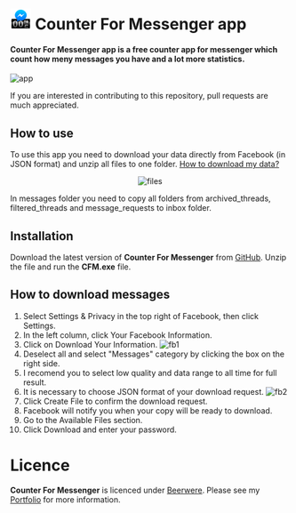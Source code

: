 # ![Logo](assets/icon.png)  Counter For Messenger app

#### Counter For Messenger app is a free counter app for messenger which count how meny messages you have and a lot more statistics.

![app](https://user-images.githubusercontent.com/50967586/153826418-91108750-237a-4738-9581-eb8a474c8c00.png)

If you are interested in contributing to this repository, pull requests are much appreciated.

## How to use
To use this app you need to download your data directly from Facebook (in JSON format) and unzip all files to one folder.
<a href="https://github.com/Kubis10/CounterForMessenger#how-to-download-messages">How to download my data?</a>
<p align="center">
<img src="https://user-images.githubusercontent.com/50967586/154366070-ea81176f-fd28-4572-bd21-1769451ab60b.png" alt="files">
</p>
In messages folder you need to copy all folders from archived_threads, filtered_threads and message_requests to inbox folder.

## Installation 

Download the latest version of **Counter For Messenger** from [GitHub](https://github.com/Kubis10/CounterForMessenger/releases).
Unzip the file and run the **CFM.exe** file.

## How to download messages

1. Select Settings & Privacy in the top right of Facebook, then click Settings.
1. In the left column, click Your Facebook Information.
1. Click on Download Your Information.
![fb1](https://user-images.githubusercontent.com/17026216/99185953-4e075300-274d-11eb-99f1-eb475a465652.png)
1. Deselect all and select "Messages" category by clicking the box on the right side.
1. I recomend you to select low quality and data range to all time for full result.
1. It is necessary to choose JSON format of your download request.
![fb2](https://user-images.githubusercontent.com/50967586/154365289-96fdd4e0-93a1-4ef7-8f40-20c32711fcd4.png)
1. Click Create File to confirm the download request.
1. Facebook will notify you when your copy will be ready to download.
1. Go to the Available Files section.
1. Click Download and enter your password.

# Licence

**Counter For Messenger** is licenced under [Beerwere](https://github.com/Kubis10/CounterForMessenger/blob/master/LICENSE).
Please see my [Portfolio](https://jakubprzybysz.netlify.app/) for more information.
